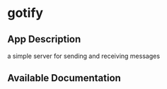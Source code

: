 # gotify

## App Description

a simple server for sending and receiving messages

## Available Documentation

